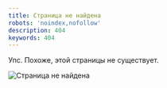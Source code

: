 ```yaml
---
title: Страница не найдена
robots: 'noindex,nofollow'
description: 404
keywords: 404
---
```


Упс. Похоже, этой страницы не существует.

<img src="/dist/images/404/404.ru.jpg" alt="Страница не найдена">